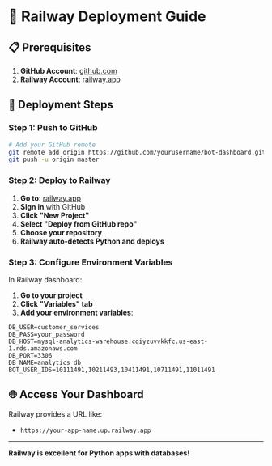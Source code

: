 # 🚂 Railway Deployment Guide

## 📋 Prerequisites

1. **GitHub Account**: [github.com](https://github.com)
2. **Railway Account**: [railway.app](https://railway.app)

## 🔧 Deployment Steps

### Step 1: Push to GitHub

```bash
# Add your GitHub remote
git remote add origin https://github.com/yourusername/bot-dashboard.git
git push -u origin master
```

### Step 2: Deploy to Railway

1. **Go to**: [railway.app](https://railway.app)
2. **Sign in** with GitHub
3. **Click "New Project"**
4. **Select "Deploy from GitHub repo"**
5. **Choose your repository**
6. **Railway auto-detects Python and deploys**

### Step 3: Configure Environment Variables

In Railway dashboard:
1. **Go to your project**
2. **Click "Variables" tab**
3. **Add your environment variables**:

```
DB_USER=customer_services
DB_PASS=your_password
DB_HOST=mysql-analytics-warehouse.cqiyzuvvkkfc.us-east-1.rds.amazonaws.com
DB_PORT=3306
DB_NAME=analytics_db
BOT_USER_IDS=10111491,10211493,10411491,10711491,11011491
```

## 🌐 Access Your Dashboard

Railway provides a URL like:
- `https://your-app-name.up.railway.app`

---

**Railway is excellent for Python apps with databases!**
